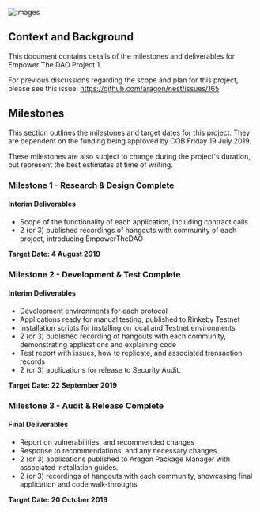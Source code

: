 ![images](https://user-images.githubusercontent.com/2212651/58053982-15cf8600-7b51-11e9-82cb-8e2d8720e9d7.jpeg)

## Context and Background

This document contains details of the milestones and deliverables for Empower The DAO Project 1.

For previous discussions regarding the scope and plan for this project, please see this issue: https://github.com/aragon/nest/issues/165

## Milestones

This section outlines the milestones and target dates for this project. They are dependent on the funding being approved by COB Friday 19 July 2019.

These milestones are also subject to change during the project's duration, but represent the best estimates at time of writing.

### Milestone 1 - Research & Design Complete

#### Interim Deliverables

- Scope of the functionality of each application, including contract calls
- 2 (or 3) published recordings of hangouts with community of each project, introducing EmpowerTheDAO

**Target Date: 4 August 2019**

### Milestone 2 - Development & Test Complete

#### Interim Deliverables

- Development environments for each protocol
- Applications ready for manual testing, published to Rinkeby Testnet
- Installation scripts for installing on local and Testnet environments
- 2 (or 3) published recording of hangouts with each community, demonstrating applications and explaining code
- Test report with issues, how to replicate, and associated transaction records
- 2 (or 3) applications for release to Security Audit.

**Target Date: 22 September 2019**

### Milestone 3 - Audit & Release Complete

#### Final Deliverables

- Report on vulnerabilities, and recommended changes
- Response to recommendations, and any necessary changes
- 2 (or 3) applications published to Aragon Package Manager with associated installation guides.
- 2 (or 3) recordings of hangouts with each community, showcasing final application and code walk-throughs

**Target Date: 20 October 2019**
